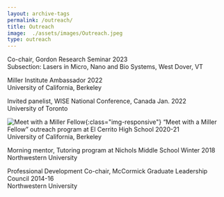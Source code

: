 ```yaml
---
layout: archive-tags
permalink: /outreach/
title: Outreach
image:  ./assets/images/Outreach.jpeg
type: outreach
---
```


Co-chair, Gordon Research Seminar 2023  
Subsection: Lasers in Micro, Nano and Bio Systems, West Dover, VT

Miller Institute Ambassador 2022   
University of California, Berkeley

Invited panelist, WISE National Conference, Canada Jan. 2022  
University of Toronto

![Meet with a Miller Fellow]({site.url}}/assets/Outreach.jpeg){:class="img-responsive"}
“Meet with a Miller Fellow” outreach program at El Cerrito High School 2020-21  
University of California, Berkeley 

Morning mentor, Tutoring program at Nichols Middle School Winter 2018  
Northwestern University

Professional Development Co-chair, McCormick Graduate Leadership Council 2014-16  
Northwestern University


